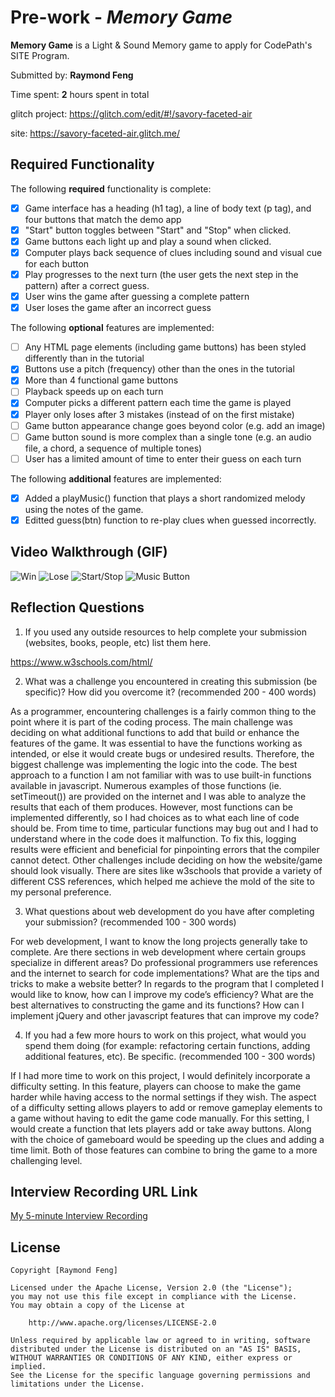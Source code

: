 # Pre-work - *Memory Game*

**Memory Game** is a Light & Sound Memory game to apply for CodePath's SITE Program. 

Submitted by: **Raymond Feng**

Time spent: **2** hours spent in total

glitch project: https://glitch.com/edit/#!/savory-faceted-air

site: https://savory-faceted-air.glitch.me/

## Required Functionality

The following **required** functionality is complete:

* [x] Game interface has a heading (h1 tag), a line of body text (p tag), and four buttons that match the demo app
* [x] "Start" button toggles between "Start" and "Stop" when clicked. 
* [x] Game buttons each light up and play a sound when clicked. 
* [x] Computer plays back sequence of clues including sound and visual cue for each button
* [x] Play progresses to the next turn (the user gets the next step in the pattern) after a correct guess. 
* [x] User wins the game after guessing a complete pattern
* [x] User loses the game after an incorrect guess

The following **optional** features are implemented:

* [ ] Any HTML page elements (including game buttons) has been styled differently than in the tutorial
* [x] Buttons use a pitch (frequency) other than the ones in the tutorial
* [x] More than 4 functional game buttons
* [ ] Playback speeds up on each turn
* [x] Computer picks a different pattern each time the game is played
* [x] Player only loses after 3 mistakes (instead of on the first mistake)
* [ ] Game button appearance change goes beyond color (e.g. add an image)
* [ ] Game button sound is more complex than a single tone (e.g. an audio file, a chord, a sequence of multiple tones)
* [ ] User has a limited amount of time to enter their guess on each turn

The following **additional** features are implemented:

- [x] Added a playMusic() function that plays a short randomized melody using the notes of the game.
- [x] Editted guess(btn) function to re-play clues when guessed incorrectly.

## Video Walkthrough (GIF)

![Win](https://imgur.com/9FGB3f6)
![Lose](https://imgur.com/UpwqnfV)
![Start/Stop](https://imgur.com/2rtdC2u)
![Music Button](https://imgur.com/VTcbw7P)

## Reflection Questions
1. If you used any outside resources to help complete your submission (websites, books, people, etc) list them here. 

https://www.w3schools.com/html/

2. What was a challenge you encountered in creating this submission (be specific)? How did you overcome it? (recommended 200 - 400 words) 

As a programmer, encountering challenges is a fairly common thing to the point where it is part of the coding process. The main challenge was deciding on what additional functions to add that build or enhance the features of the game. It was essential to have the functions working as intended, or else it would create bugs or undesired results. Therefore, the biggest challenge was implementing the logic into the code. The best approach to a function I am not familiar with was to use built-in functions available in javascript. Numerous examples of those functions (ie. setTimeout()) are provided on the internet and I was able to analyze the results that each of them produces. However, most functions can be implemented differently, so I had choices as to what each line of code should be. From time to time, particular functions may bug out and I had to understand where in the code does it malfunction. To fix this, logging results were efficient and beneficial for pinpointing errors that the compiler cannot detect. Other challenges include deciding on how the website/game should look visually. There are sites like w3schools that provide a variety of different CSS references, which helped me achieve the mold of the site to my personal preference.

3. What questions about web development do you have after completing your submission? (recommended 100 - 300 words) 

For web development, I want to know the long projects generally take to complete. Are there sections in web development where certain groups specialize in different areas? Do professional programmers use references and the internet to search for code implementations? What are the tips and tricks to make a website better? In regards to the program that I completed I would like to know, how can I improve my code’s efficiency? What are the best alternatives to constructing the game and its functions? How can I implement jQuery and other javascript features that can improve my code?

4. If you had a few more hours to work on this project, what would you spend them doing (for example: refactoring certain functions, adding additional features, etc). Be specific. (recommended 100 - 300 words) 

If I had more time to work on this project, I would definitely incorporate a difficulty setting. In this feature, players can choose to make the game harder while having access to the normal settings if they wish. The aspect of a difficulty setting allows players to add or remove gameplay elements to a game without having to edit the game code manually. For this setting, I would create a function that lets players add or take away buttons. Along with the choice of gameboard would be speeding up the clues and adding a time limit. Both of those features can combine to bring the game to a more challenging level.


## Interview Recording URL Link

[My 5-minute Interview Recording](your-link-here)


## License

    Copyright [Raymond Feng]

    Licensed under the Apache License, Version 2.0 (the "License");
    you may not use this file except in compliance with the License.
    You may obtain a copy of the License at

        http://www.apache.org/licenses/LICENSE-2.0

    Unless required by applicable law or agreed to in writing, software
    distributed under the License is distributed on an "AS IS" BASIS,
    WITHOUT WARRANTIES OR CONDITIONS OF ANY KIND, either express or implied.
    See the License for the specific language governing permissions and
    limitations under the License.
